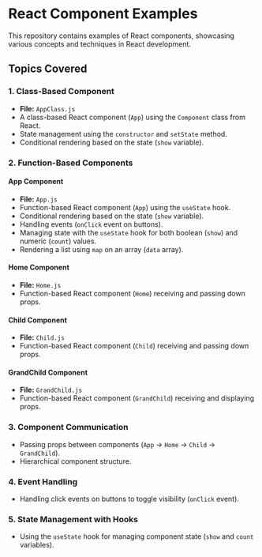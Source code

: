 # React Component Examples

This repository contains examples of React components, showcasing various concepts and techniques in React development.

## Topics Covered

### 1. Class-Based Component

- **File:** `AppClass.js`
- A class-based React component (`App`) using the `Component` class from React.
- State management using the `constructor` and `setState` method.
- Conditional rendering based on the state (`show` variable).

### 2. Function-Based Components

#### App Component

- **File:** `App.js`
- Function-based React component (`App`) using the `useState` hook.
- Conditional rendering based on the state (`show` variable).
- Handling events (`onClick` event on buttons).
- Managing state with the `useState` hook for both boolean (`show`) and numeric (`count`) values.
- Rendering a list using `map` on an array (`data` array).

#### Home Component

- **File:** `Home.js`
- Function-based React component (`Home`) receiving and passing down props.

#### Child Component

- **File:** `Child.js`
- Function-based React component (`Child`) receiving and passing down props.

#### GrandChild Component

- **File:** `GrandChild.js`
- Function-based React component (`GrandChild`) receiving and displaying props.

### 3. Component Communication

- Passing props between components (`App` -> `Home` -> `Child` -> `GrandChild`).
- Hierarchical component structure.

### 4. Event Handling

- Handling click events on buttons to toggle visibility (`onClick` event).

### 5. State Management with Hooks

- Using the `useState` hook for managing component state (`show` and `count` variables).


